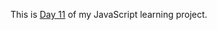 This is <a href="https://cwang1996.github.io/Calculator2/">Day 11</a> of my JavaScript learning project.
